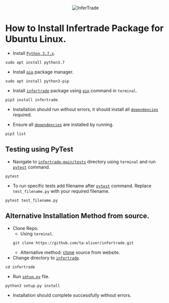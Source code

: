 <p align="center">
  <img src="https://www.infertrade.com/static/media/InferTradeLogo.5c2cc437.svg" alt="InferTrade"/>
</p>




# How to Install Infertrade Package for Ubuntu Linux.


 
- Install [`Python 3.7.x`](https://www.python.org/).
```
sudo apt install python3.7
``` 

- Install [`pip`](https://pip.pypa.io/en/stable/) package manager. 
 
 ```
 sudo apt install python3-pip
 ```
 
- Install [`infertrade`](https://github.com/ta-oliver/infertrade) package using [`pip`](https://pip.pypa.io/en/stable/) command in `terminal`.
 ```
 pip3 install infertrade
 ```
- Installation should run without errors, it should install all [`dependencies`](https://github.com/ta-oliver/infertrade/blob/holderfolyf-patch-1/requirements.txt) required.
 
- Ensure all [`dependencies`](https://github.com/ta-oliver/infertrade/blob/holderfolyf-patch-1/requirements.txt) are installed by running.
 ```
 pip3 list
 ```
## Testing using PyTest

  - Navigate to [`infertrade-main/tests`](https://github.com/ta-oliver/infertrade/tree/main/tests) directory using `terminal`  and run [`pytest`](https://pytest.org/en/stable/) command.
  ```
  pytest
  ```
  - To run specific tests add filename after [`pytest`](https://pytest.org/en/stable/) command. Replace `test_filename.py` with your required filename.
  ```
  pytest test_filename.py
  ```
 
## Alternative Installation Method from source.
 
- Clone Repo. 
  - Using `terminal`.
  ```
  git clone https://github.com/ta-oliver/infertrade.git
  ```
  - Alternative method: [clone](https://github.com/ta-oliver/infertrade/tree/main) source from website.
- Change directory to [`infertrade`](https://github.com/ta-oliver/infertrade).
 
 ```
 cd infertrade
 ```
- Run [`setup.py`](https://github.com/ta-oliver/infertrade/blob/main/setup.py) file.
 ```
 python3 setup.py install
 ```
- Installation should complete successfully without errors.
